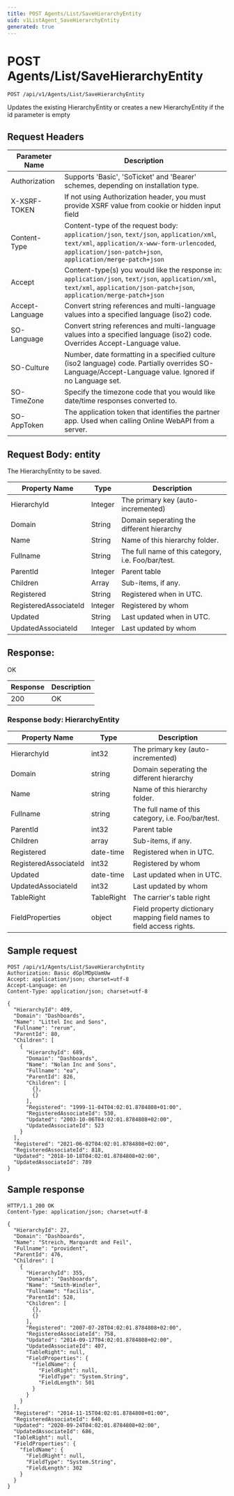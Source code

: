 ```yaml
---
title: POST Agents/List/SaveHierarchyEntity
uid: v1ListAgent_SaveHierarchyEntity
generated: true
---
```


# POST Agents/List/SaveHierarchyEntity

```http
POST /api/v1/Agents/List/SaveHierarchyEntity
```

Updates the existing HierarchyEntity or creates a new HierarchyEntity if the id parameter is empty








## Request Headers

| Parameter Name | Description |
|----------------|-------------|
| Authorization  | Supports 'Basic', 'SoTicket' and 'Bearer' schemes, depending on installation type. |
| X-XSRF-TOKEN   | If not using Authorization header, you must provide XSRF value from cookie or hidden input field |
| Content-Type | Content-type of the request body: `application/json`, `text/json`, `application/xml`, `text/xml`, `application/x-www-form-urlencoded`, `application/json-patch+json`, `application/merge-patch+json` |
| Accept         | Content-type(s) you would like the response in: `application/json`, `text/json`, `application/xml`, `text/xml`, `application/json-patch+json`, `application/merge-patch+json` |
| Accept-Language | Convert string references and multi-language values into a specified language (iso2) code. |
| SO-Language | Convert string references and multi-language values into a specified language (iso2) code. Overrides Accept-Language value. |
| SO-Culture | Number, date formatting in a specified culture (iso2 language) code. Partially overrides SO-Language/Accept-Language value. Ignored if no Language set. |
| SO-TimeZone | Specify the timezone code that you would like date/time responses converted to. |
| SO-AppToken | The application token that identifies the partner app. Used when calling Online WebAPI from a server. |

## Request Body: entity 

The HierarchyEntity to be saved. 

| Property Name | Type |  Description |
|----------------|------|--------------|
| HierarchyId | Integer | The primary key (auto-incremented) |
| Domain | String | Domain seperating the different hierarchy |
| Name | String | Name of this hierarchy folder. |
| Fullname | String | The full name of this category, i.e. Foo/bar/test. |
| ParentId | Integer | Parent table |
| Children | Array | Sub-items, if any. |
| Registered | String | Registered when  in UTC. |
| RegisteredAssociateId | Integer | Registered by whom |
| Updated | String | Last updated when  in UTC. |
| UpdatedAssociateId | Integer | Last updated by whom |

## Response:

OK

| Response | Description |
|----------------|-------------|
| 200 | OK |

### Response body: HierarchyEntity

| Property Name | Type |  Description |
|----------------|------|--------------|
| HierarchyId | int32 | The primary key (auto-incremented) |
| Domain | string | Domain seperating the different hierarchy |
| Name | string | Name of this hierarchy folder. |
| Fullname | string | The full name of this category, i.e. Foo/bar/test. |
| ParentId | int32 | Parent table |
| Children | array | Sub-items, if any. |
| Registered | date-time | Registered when  in UTC. |
| RegisteredAssociateId | int32 | Registered by whom |
| Updated | date-time | Last updated when  in UTC. |
| UpdatedAssociateId | int32 | Last updated by whom |
| TableRight | TableRight | The carrier's table right |
| FieldProperties | object | Field property dictionary mapping field names to field access rights. |

## Sample request

```http!
POST /api/v1/Agents/List/SaveHierarchyEntity
Authorization: Basic dGplMDpUamUw
Accept: application/json; charset=utf-8
Accept-Language: en
Content-Type: application/json; charset=utf-8

{
  "HierarchyId": 409,
  "Domain": "Dashboards",
  "Name": "Littel Inc and Sons",
  "Fullname": "rerum",
  "ParentId": 80,
  "Children": [
    {
      "HierarchyId": 689,
      "Domain": "Dashboards",
      "Name": "Nolan Inc and Sons",
      "Fullname": "ea",
      "ParentId": 826,
      "Children": [
        {},
        {}
      ],
      "Registered": "1999-11-04T04:02:01.8784808+01:00",
      "RegisteredAssociateId": 530,
      "Updated": "2003-10-06T04:02:01.8784808+02:00",
      "UpdatedAssociateId": 523
    }
  ],
  "Registered": "2021-06-02T04:02:01.8784808+02:00",
  "RegisteredAssociateId": 818,
  "Updated": "2018-10-18T04:02:01.8784808+02:00",
  "UpdatedAssociateId": 789
}
```

## Sample response

```http_
HTTP/1.1 200 OK
Content-Type: application/json; charset=utf-8

{
  "HierarchyId": 27,
  "Domain": "Dashboards",
  "Name": "Streich, Marquardt and Feil",
  "Fullname": "provident",
  "ParentId": 476,
  "Children": [
    {
      "HierarchyId": 355,
      "Domain": "Dashboards",
      "Name": "Smith-Windler",
      "Fullname": "facilis",
      "ParentId": 528,
      "Children": [
        {},
        {}
      ],
      "Registered": "2007-07-28T04:02:01.8784808+02:00",
      "RegisteredAssociateId": 758,
      "Updated": "2014-09-17T04:02:01.8784808+02:00",
      "UpdatedAssociateId": 407,
      "TableRight": null,
      "FieldProperties": {
        "fieldName": {
          "FieldRight": null,
          "FieldType": "System.String",
          "FieldLength": 501
        }
      }
    }
  ],
  "Registered": "2014-11-15T04:02:01.8784808+01:00",
  "RegisteredAssociateId": 640,
  "Updated": "2020-09-24T04:02:01.8784808+02:00",
  "UpdatedAssociateId": 686,
  "TableRight": null,
  "FieldProperties": {
    "fieldName": {
      "FieldRight": null,
      "FieldType": "System.String",
      "FieldLength": 302
    }
  }
}
```